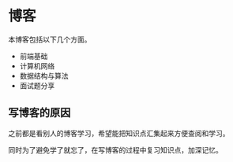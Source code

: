 # 博客

本博客包括以下几个方面。

- 前端基础
- 计算机网络
- 数据结构与算法
- 面试题分享

## 写博客的原因

之前都是看别人的博客学习，希望能把知识点汇集起来方便查阅和学习。

同时为了避免学了就忘了，在写博客的过程中复习知识点，加深记忆。

